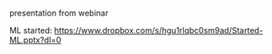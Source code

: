 presentation from webinar

ML started: https://www.dropbox.com/s/hgu1rlqbc0sm9ad/Started-ML.pptx?dl=0
